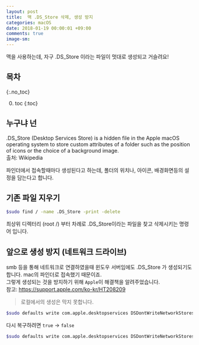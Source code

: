 ```yaml
---
layout: post
title:  맥 .DS_Store 삭제, 생성 방지
categories: macOS
date: 2018-01-19 00:00:01 +09:00
comments: true
image-sm:
---
```


맥을 사용하는데, 자구 .DS_Store 이라는 파일이 멋대로 생성되고 거슬려요!

## 목차
{:.no_toc}

0. toc
{:toc}

## 누구냐 넌
.DS_Store (Desktop Services Store) is a hidden file in the Apple macOS operating system to store custom attributes of a folder such as the position of icons or the choice of a background image. <br />
출처: Wikipedia

파인더에서 접속할때마다 생성된다고 하는데, 폴더의 위치나, 아이콘, 배경화면등의 설정을 담는다고 합니다.

## 기존 파일 지우기

```sh
$sudo find / -name .DS_Store -print -delete
```

최상위 디렉터리 (root /) 부터 차례로 .DS_Store이라는 파일을 찾고 삭제시키는 명령어 입니다.

## 앞으로 생성 방지 (네트워크 드라이브)
smb 등을 통해 네트워크로 연결하였을때 윈도우 서버임에도 .DS_Store 가 생성되기도 합니다. mac의 파인더로 접속했기 때문이죠. <br />
그렇게 생성되는 것을 방지하기 위해 `Apple`이 해결책을 알려주었습니다. <br />
참고: https://support.apple.com/ko-kr/HT208209
> 로컬에서의 생성은 막지 못합니다.

```sh
$sudo defaults write com.apple.desktopservices DSDontWriteNetworkStores true
```
다시 복구하려면 `true` &rarr; `false`
```sh
$sudo defaults write com.apple.desktopservices DSDontWriteNetworkStores false
```
